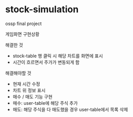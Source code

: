 # stock-simulation
ossp final project

게임화면 구현상황

해결한 것
- stock-table 행 클릭 시 해당 차트를 화면에 표시
- 시간이 흐르면서 주가가 변동되게 함

해결해야할 것
- 현재 시간 수정
- 차트 위 정보 표시
- 매수 / 매도 기능 구현
- 매수: user-table에 해당 주식 추가
- 매도: 해당 주식을 다 매도했을 경우 user-table에서 목록 삭제